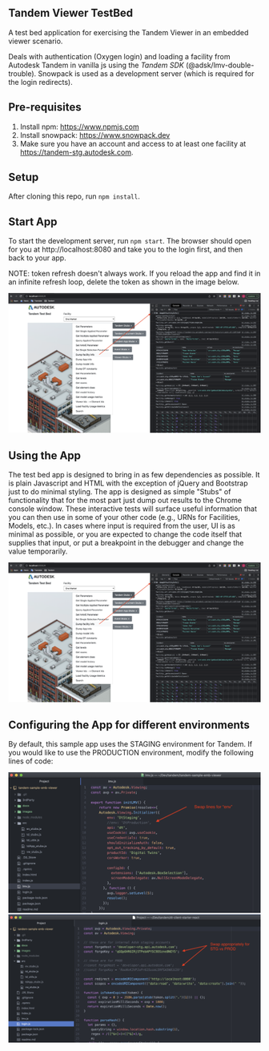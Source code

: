 ## Tandem Viewer TestBed

A test bed application for exercising the Tandem Viewer in an embedded viewer scenario.

Deals with authentication (Oxygen login) and loading a facility from Autodesk Tandem in vanilla js using the _Tandem SDK_ (@adsk/lmv-double-trouble). Snowpack is used as a development server (which is required for the login redirects).

## Pre-requisites

1. Install npm: https://www.npmjs.com
2. Install snowpack: https://www.snowpack.dev
3. Make sure you have an account and access to at least one facility at https://tandem-stg.autodesk.com.

## Setup

After cloning this repo, run `npm install`.

## Start App

To start the development server, run `npm start`. The browser should open for you at http://localhost:8080 and take you to the login first, and then back to your app.

NOTE: token refresh doesn't always work.  If you reload the app and find it in an infinite refresh loop, delete the token as shown in the image below.

![Tandem TestBed App](./docs/Readme_image_001.png)

## Using the App

The test bed app is designed to bring in as few dependencies as possible.  It is plain Javascript and HTML with the exception of jQuery and Bootstrap just to do minimal styling.  The app is designed as simple "Stubs" of functionality that for the most part just dump out results to the Chrome console window.  These interactive tests will surface useful information that you can then use in some of your other code (e.g., URNs for Facilities, Models, etc.). In cases where input is required from the user, UI is as minimal as possible, or you are expected to change the code itself that supplies that input, or put a breakpoint in the debugger and change the value temporarily.

![Tandem TestBed App](./docs/Readme_image_001.png)

## Configuring the App for different environments

By default, this sample app uses the STAGING environment for Tandem.  If you would like to use the PRODUCTION environment, modify the following lines of code:

![Tandem TestBed App](./docs/Readme_image_003.png)
![Tandem TestBed App](./docs/Readme_image_004.png)
